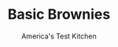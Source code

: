 ---
layout: ../../layouts/MarkdownPostLayout.astro
title: Basic Brownies
author: America's Test Kitchen
pubDate: 2023-03-15
description: "Moist brownies with rich chocolate flavor that hold up well in a childs lunchbox, on a picnic, or at a bake sale."
image_url: https://res.cloudinary.com/hksqkdlah/image/upload/ar_1:1,c_fill,dpr_2.0,f_auto,fl_lossy.progressive.strip_profile,g_faces:auto,q_auto:low,w_344/4112_sfs-brownie-plain-cc-319139
tags: ["Desserts or Baked Goods","Chocolate","Brownies & Bars","Cook's Country TV"]
calories: 2624
protein: 2
carbohydrates: 18
fats: 
fiber: 1
ingredients: ["3 ounces, unsweetened chocolate, chopped","8 tablespoons, unsalted butter (1 stick) , cut into chunks","1 cup (7 ounces), sugar","1/2 teaspoon, baking powder","1/4 teaspoon, table salt","2 , large eggs","1 teaspoon, vanilla extract","2/3 cup (3⅓ ounces), all-purpose flour"]
serves: 16
time: "50 minutes, plus 2 hours cooling"
instructions: ["Adjust oven rack to middle position and heat oven to 350 degrees. Line 8-inch baking dish with foil and coat foil with cooking spray.","Melt chocolate and butter in small bowl in microwave or in heatproof bowl set over pan of simmering water, stirring occasionally to combine. Cool mixture for several minutes.","Whisk sugar, baking powder, salt, eggs, and vanilla together in medium bowl until combined, about 15 seconds. Whisk in chocolate mixture until smooth. Stir in flour until no streaks of flour remain. Scrape batter evenly into prepared pan.","Bake until toothpick inserted halfway between edge and center of pan comes out clean, 22 to 27 minutes. Cool brownies on wire rack to room temperature, about 2 hours. Using foil, lift brownies from pan to cutting board. Slide foil out from under brownies and cut brownies into 2-inch squares. (Brownies can be stored in airtight container for several days.)"]
nutrition: ["61 mg Potassium","55 mg Phosphorus","22 mg Calcium","1 mg Iron","19 mg Magnesium","58 mg Sodium","9 g Fat","2 g Monounsaturated","38 mg Cholesterol","5 g Saturated","1 g Fiber","9 µg Folic acid","6 µg Folate (food)","12 g Sugars","1 µg Vitamin K","6 g Water","18 g Carbs","21 µg Folate equivalent (total)","2 g Protein","58 µg Vitamin A","164 kcal Energy","12 g Sugars, added","2624 calories"]
notes: "These brownies are moist and packed with chocolate flavor, but they wont crumble when you cut them. In fact, they hold up well enough to pack in a childs lunchbox or bring to a picnic or bake sale. Theyre pretty good at home, too, with a tall glass of milk. And these sturdy brownies are a perfect base for all kinds of fun variations."
---